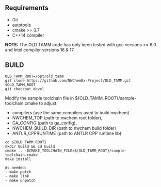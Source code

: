 
Requirements
------------
- Git
- autotools
- cmake >= 3.7
- C++14 compiler

**NOTE:** The OLD TAMM code has only been tested with gcc versions >= 6.0 and Intel compiler versions 16 & 17.

BUILD
-----

```
OLD_TAMM_ROOT=/opt/old_tamm  
git clone https://github.com/NWChemEx-Project/OLD_TAMM.git $OLD_TAMM_ROOT  
git checkout devel
```

 Modify the sample toolchain file in ${OLD_TAMM_ROOT}/sample-toolchain.cmake to adjust:
  - compilers (use the same compilers used to build nwchem)
  - NWCHEM_TOP (path to nwchem root folder),
  - GA_CONFIG (path to ga_config),
  - NWCHEM_BUILD_DIR (path to nwchem build folder)
  - ANTLR_CPPRUNTIME (path to ANTLR CPP runtime lib)

```
cd ${OLD_TAMM_ROOT}
mkdir build && cd build  
cmake .. -DCMAKE_TOOLCHAIN_FILE=${OLD_TAMM_ROOT}/sample-toolchain.cmake  
make install

As needed:  
- make patch
- make link
- make unpatch
```
